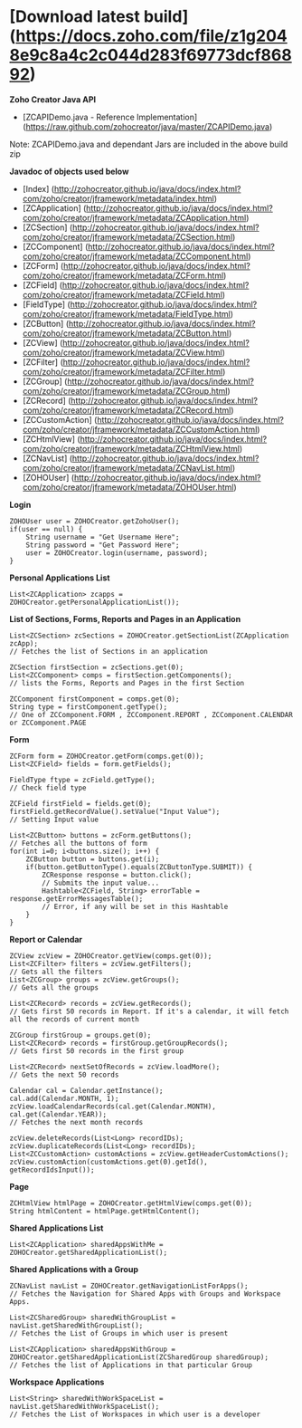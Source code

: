 **[Download latest build] (https://docs.zoho.com/file/z1g2048e9c8a4c2c044d283f69773dcf86892)**
====


**Zoho Creator Java API**

* [ZCAPIDemo.java - Reference Implementation] (https://raw.github.com/zohocreator/java/master/ZCAPIDemo.java)

Note: ZCAPIDemo.java and dependant Jars are included in the above build zip


**Javadoc of objects used below**

* [Index] (http://zohocreator.github.io/java/docs/index.html?com/zoho/creator/jframework/metadata/index.html)
* [ZCApplication] (http://zohocreator.github.io/java/docs/index.html?com/zoho/creator/jframework/metadata/ZCApplication.html) 
* [ZCSection] (http://zohocreator.github.io/java/docs/index.html?com/zoho/creator/jframework/metadata/ZCSection.html) 
* [ZCComponent] (http://zohocreator.github.io/java/docs/index.html?com/zoho/creator/jframework/metadata/ZCComponent.html) 
* [ZCForm] (http://zohocreator.github.io/java/docs/index.html?com/zoho/creator/jframework/metadata/ZCForm.html) 
* [ZCField] (http://zohocreator.github.io/java/docs/index.html?com/zoho/creator/jframework/metadata/ZCField.html) 
* [FieldType] (http://zohocreator.github.io/java/docs/index.html?com/zoho/creator/jframework/metadata/FieldType.html) 
* [ZCButton] (http://zohocreator.github.io/java/docs/index.html?com/zoho/creator/jframework/metadata/ZCButton.html) 
* [ZCView] (http://zohocreator.github.io/java/docs/index.html?com/zoho/creator/jframework/metadata/ZCView.html) 
* [ZCFilter] (http://zohocreator.github.io/java/docs/index.html?com/zoho/creator/jframework/metadata/ZCFilter.html) 
* [ZCGroup] (http://zohocreator.github.io/java/docs/index.html?com/zoho/creator/jframework/metadata/ZCGroup.html) 
* [ZCRecord] (http://zohocreator.github.io/java/docs/index.html?com/zoho/creator/jframework/metadata/ZCRecord.html) 
* [ZCCustomAction] (http://zohocreator.github.io/java/docs/index.html?com/zoho/creator/jframework/metadata/ZCCustomAction.html) 
* [ZCHtmlView] (http://zohocreator.github.io/java/docs/index.html?com/zoho/creator/jframework/metadata/ZCHtmlView.html) 
* [ZCNavList] (http://zohocreator.github.io/java/docs/index.html?com/zoho/creator/jframework/metadata/ZCNavList.html) 
* [ZOHOUser] (http://zohocreator.github.io/java/docs/index.html?com/zoho/creator/jframework/metadata/ZOHOUser.html) 


**Login**

	ZOHOUser user = ZOHOCreator.getZohoUser();
	if(user == null) {
		String username = "Get Username Here";
		String password = "Get Password Here";
		user = ZOHOCreator.login(username, password);
	}
		

**Personal Applications List**

	List<ZCApplication> zcapps = ZOHOCreator.getPersonalApplicationList()); 


**List of Sections, Forms, Reports and Pages in an Application**

	List<ZCSection> zcSections = ZOHOCreator.getSectionList(ZCApplication zcApp);
	// Fetches the list of Sections in an application
	
	ZCSection firstSection = zcSections.get(0);
	List<ZCComponent> comps = firstSection.getComponents();
	// lists the Forms, Reports and Pages in the first Section
	
	ZCComponent firstComponent = comps.get(0);
	String type = firstComponent.getType();	
	// One of ZCComponent.FORM , ZCComponent.REPORT , ZCComponent.CALENDAR or ZCComponent.PAGE



**Form**

	ZCForm form = ZOHOCreator.getForm(comps.get(0));
	List<ZCField> fields = form.getFields();

	FieldType ftype = zcField.getType();
	// Check field type

	ZCField firstField = fields.get(0);
	firstField.getRecordValue().setValue("Input Value");
	// Setting Input value
	
	List<ZCButton> buttons = zcForm.getButtons();
	// Fetches all the buttons of form
	for(int i=0; i<buttons.size(); i++) {
		ZCButton button = buttons.get(i);
		if(button.getButtonType().equals(ZCButtonType.SUBMIT)) {
			ZCResponse response = button.click();
			// Submits the input value...
			Hashtable<ZCField, String> errorTable = response.getErrorMessagesTable();
			// Error, if any will be set in this Hashtable
		}
	}


**Report or Calendar**

	ZCView zcView = ZOHOCreator.getView(comps.get(0));
	List<ZCFilter> filters = zcView.getFilters();
	// Gets all the filters 
	List<ZCGroup> groups = zcView.getGroups();
	// Gets all the groups
	
	List<ZCRecord> records = zcView.getRecords();
	// Gets first 50 records in Report. If it's a calendar, it will fetch all the records of current month

	ZCGroup firstGroup = groups.get(0);
	List<ZCRecord> records = firstGroup.getGroupRecords();
	// Gets first 50 records in the first group
	
	List<ZCRecord> nextSetOfRecords = zcView.loadMore();				
	// Gets the next 50 records

	Calendar cal = Calendar.getInstance();
	cal.add(Calendar.MONTH, 1);
	zcView.loadCalendarRecords(cal.get(Calendar.MONTH), cal.get(Calendar.YEAR));				
	// Fetches the next month records

	zcView.deleteRecords(List<Long> recordIDs);
	zcView.duplicateRecords(List<Long> recordIDs);
	List<ZCCustomAction> customActions = zcView.getHeaderCustomActions();
	zcView.customAction(customActions.get(0).getId(), getRecordIdsInput());




**Page**

	ZCHtmlView htmlPage = ZOHOCreator.getHtmlView(comps.get(0));
	String htmlContent = htmlPage.getHtmlContent();

**Shared Applications List**

	List<ZCApplication> sharedAppsWithMe = ZOHOCreator.getSharedApplicationList(); 



**Shared Applications with a Group**

	ZCNavList navList = ZOHOCreator.getNavigationListForApps(); 
	// Fetches the Navigation for Shared Apps with Groups and Workspace Apps.
	
	List<ZCSharedGroup> sharedWithGroupList = navList.getSharedWithGroupList(); 
	// Fetches the List of Groups in which user is present
	
	List<ZCApplication> sharedAppsWithGroup = ZOHOCreator.getSharedApplicationList(ZCSharedGroup sharedGroup); 
	// Fetches the list of Applications in that particular Group

**Workspace Applications**

	List<String> sharedWithWorkSpaceList = navList.getSharedWithWorkSpaceList(); 
	// Fetches the List of Workspaces in which user is a developer

		
